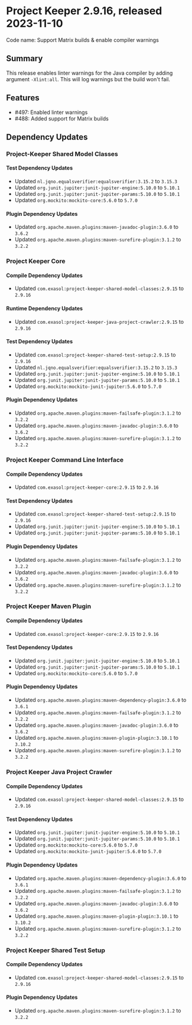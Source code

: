 # Project Keeper 2.9.16, released 2023-11-10

Code name: Support Matrix builds & enable compiler warnings

## Summary

This release enables linter warnings for the Java compiler by adding argument `-Xlint:all`. This will log warnings but the build won't fail.

## Features

* #497: Enabled linter warnings
* #488: Added support for Matrix builds

## Dependency Updates

### Project-Keeper Shared Model Classes

#### Test Dependency Updates

* Updated `nl.jqno.equalsverifier:equalsverifier:3.15.2` to `3.15.3`
* Updated `org.junit.jupiter:junit-jupiter-engine:5.10.0` to `5.10.1`
* Updated `org.junit.jupiter:junit-jupiter-params:5.10.0` to `5.10.1`
* Updated `org.mockito:mockito-core:5.6.0` to `5.7.0`

#### Plugin Dependency Updates

* Updated `org.apache.maven.plugins:maven-javadoc-plugin:3.6.0` to `3.6.2`
* Updated `org.apache.maven.plugins:maven-surefire-plugin:3.1.2` to `3.2.2`

### Project Keeper Core

#### Compile Dependency Updates

* Updated `com.exasol:project-keeper-shared-model-classes:2.9.15` to `2.9.16`

#### Runtime Dependency Updates

* Updated `com.exasol:project-keeper-java-project-crawler:2.9.15` to `2.9.16`

#### Test Dependency Updates

* Updated `com.exasol:project-keeper-shared-test-setup:2.9.15` to `2.9.16`
* Updated `nl.jqno.equalsverifier:equalsverifier:3.15.2` to `3.15.3`
* Updated `org.junit.jupiter:junit-jupiter-engine:5.10.0` to `5.10.1`
* Updated `org.junit.jupiter:junit-jupiter-params:5.10.0` to `5.10.1`
* Updated `org.mockito:mockito-junit-jupiter:5.6.0` to `5.7.0`

#### Plugin Dependency Updates

* Updated `org.apache.maven.plugins:maven-failsafe-plugin:3.1.2` to `3.2.2`
* Updated `org.apache.maven.plugins:maven-javadoc-plugin:3.6.0` to `3.6.2`
* Updated `org.apache.maven.plugins:maven-surefire-plugin:3.1.2` to `3.2.2`

### Project Keeper Command Line Interface

#### Compile Dependency Updates

* Updated `com.exasol:project-keeper-core:2.9.15` to `2.9.16`

#### Test Dependency Updates

* Updated `com.exasol:project-keeper-shared-test-setup:2.9.15` to `2.9.16`
* Updated `org.junit.jupiter:junit-jupiter-engine:5.10.0` to `5.10.1`
* Updated `org.junit.jupiter:junit-jupiter-params:5.10.0` to `5.10.1`

#### Plugin Dependency Updates

* Updated `org.apache.maven.plugins:maven-failsafe-plugin:3.1.2` to `3.2.2`
* Updated `org.apache.maven.plugins:maven-javadoc-plugin:3.6.0` to `3.6.2`
* Updated `org.apache.maven.plugins:maven-surefire-plugin:3.1.2` to `3.2.2`

### Project Keeper Maven Plugin

#### Compile Dependency Updates

* Updated `com.exasol:project-keeper-core:2.9.15` to `2.9.16`

#### Test Dependency Updates

* Updated `org.junit.jupiter:junit-jupiter-engine:5.10.0` to `5.10.1`
* Updated `org.junit.jupiter:junit-jupiter-params:5.10.0` to `5.10.1`
* Updated `org.mockito:mockito-core:5.6.0` to `5.7.0`

#### Plugin Dependency Updates

* Updated `org.apache.maven.plugins:maven-dependency-plugin:3.6.0` to `3.6.1`
* Updated `org.apache.maven.plugins:maven-failsafe-plugin:3.1.2` to `3.2.2`
* Updated `org.apache.maven.plugins:maven-javadoc-plugin:3.6.0` to `3.6.2`
* Updated `org.apache.maven.plugins:maven-plugin-plugin:3.10.1` to `3.10.2`
* Updated `org.apache.maven.plugins:maven-surefire-plugin:3.1.2` to `3.2.2`

### Project Keeper Java Project Crawler

#### Compile Dependency Updates

* Updated `com.exasol:project-keeper-shared-model-classes:2.9.15` to `2.9.16`

#### Test Dependency Updates

* Updated `org.junit.jupiter:junit-jupiter-engine:5.10.0` to `5.10.1`
* Updated `org.junit.jupiter:junit-jupiter-params:5.10.0` to `5.10.1`
* Updated `org.mockito:mockito-core:5.6.0` to `5.7.0`
* Updated `org.mockito:mockito-junit-jupiter:5.6.0` to `5.7.0`

#### Plugin Dependency Updates

* Updated `org.apache.maven.plugins:maven-dependency-plugin:3.6.0` to `3.6.1`
* Updated `org.apache.maven.plugins:maven-failsafe-plugin:3.1.2` to `3.2.2`
* Updated `org.apache.maven.plugins:maven-javadoc-plugin:3.6.0` to `3.6.2`
* Updated `org.apache.maven.plugins:maven-plugin-plugin:3.10.1` to `3.10.2`
* Updated `org.apache.maven.plugins:maven-surefire-plugin:3.1.2` to `3.2.2`

### Project Keeper Shared Test Setup

#### Compile Dependency Updates

* Updated `com.exasol:project-keeper-shared-model-classes:2.9.15` to `2.9.16`

#### Plugin Dependency Updates

* Updated `org.apache.maven.plugins:maven-surefire-plugin:3.1.2` to `3.2.2`
